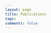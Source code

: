 ```yaml
---
layout: page
title: Publications
tags:
comments: false
---
```


<!DOCTYPE html>
<html lang="en">
<head>
    <meta charset="UTF-8">
    <meta name="viewport" content="width=device-width, initial-scale=1.0">
    <title>Publications</title>
    <style>
        body {
            font-family: -apple-system, BlinkMacSystemFont, 'Segoe UI', Roboto, sans-serif;
            line-height: 1.6;
            color: #333;
            max-width: 1000px;
            margin: 0 auto;
            padding: 20px;
            background-color: #fafafa;
        }

        .section {
            background: white;
            border-radius: 12px;
            padding: 30px;
            margin-bottom: 30px;
            box-shadow: 0 4px 15px rgba(0,0,0,0.1);
            transition: all 0.3s ease;
        }

        .section:hover {
            transform: translateY(-2px);
            box-shadow: 0 8px 25px rgba(0,0,0,0.15);
        }

        .section-header {
            font-size: 1.5em;
            font-weight: bold;
            color: #27ae60;
            margin-bottom: 25px;
            text-align: center;
            padding: 10px;
            background: linear-gradient(135deg, #f0f9f0 0%, #d5e8d5 100%);
            border-radius: 10px;
            border-left: 4px solid #27ae60;
        }

        .publication-item {
            background: #f8f9fa;
            padding: 20px;
            border-radius: 8px;
            margin-bottom: 15px;
            border-left: 4px solid #27ae60;
            transition: all 0.3s ease;
        }

        .publication-item:hover {
            background: #f0f9f0;
            transform: translateX(5px);
        }

        .publication-item:last-child {
            margin-bottom: 0;
        }

        .publication-text {
            font-size: 1.05em;
            line-height: 1.7;
        }

        .publication-text a {
            color: #27ae60;
            text-decoration: none;
            font-weight: 600;
            transition: all 0.3s ease;
        }

        .publication-text a:hover {
            color: #1e8449;
            text-decoration: underline;
        }

        .journal-name {
            font-style: italic;
            color: #2c3e50;
            font-weight: 500;
        }

        .author-highlight {
            font-weight: bold;
            color: #27ae60;
        }

        .doi-link {
            display: inline-block;
            background: #e8f5e8;
            padding: 4px 8px;
            border-radius: 4px;
            font-size: 0.9em;
            margin-top: 5px;
            transition: all 0.3s ease;
        }

        .doi-link:hover {
            background: #27ae60;
            color: white;
        }

        @media (max-width: 768px) {
            body {
                padding: 10px;
            }

            .section {
                padding: 20px;
            }

            .section-header {
                font-size: 1.6em;
                padding: 10px;
            }

            .publication-item {
                padding: 15px;
            }
        }
    </style>
</head>
<body>
    <div class="section">
        <div class="section-header">Papers</div>
        
        <div class="publication-item">
            <div class="publication-text">
                Hanrahan, J., A. Maynard, <span class="author-highlight">S.Y. Murphy</span>, C. Zercher, and A. Fitzpatrick, 2017: 
                <a href="https://journals.ametsoc.org/jamc/article/56/10/2869/20343/Examining-the-Climatology-of-Shortwave-Radiation">Examining the Climatology of Shortwave Radiation in the Northeastern United States.</a> 
                <span class="journal-name">J. Appl. Meteor. Climatol.</span>, 56, 2869–2881, 
                <a href="https://doi.org/10.1175/JAMC-D-16-0420.1" class="doi-link">https://doi.org/10.1175/JAMC-D-16-0420.1</a>
            </div>
        </div>

        <div class="publication-item">
            <div class="publication-text">
                Walden, V. P., Hudson, S. R., Cohen, L., <span class="author-highlight">Murphy, S. Y.</span>, and Granskog, M. A. (2017), 
                <a href="https://agupubs.onlinelibrary.wiley.com/doi/full/10.1002/2016JD026091">Atmospheric components of the surface energy budget over young sea ice: Results from the N‐ICE2015 campaign.</a> 
                <span class="journal-name">J. Geophys. Res. Atmos.</span>, 122, 8427–8446, 
                <a href="https://doi.org/10.1002/2016JD026091" class="doi-link">doi:10.1002/2016JD026091</a>
            </div>
        </div>
    </div>

    <div class="section">
        <div class="section-header">Datasets</div>
        
        <div class="publication-item">
            <div class="publication-text">
                Walden, V. P., <span class="author-highlight">Murphy, S.</span>, Hudson, S. R., & Cohen, L. (2017). 
                <a href="https://doi.org/10.21334/npolar.2017.298013b7">N-ICE2015 atmospheric turbulent fluxes [Data set].</a> 
                Norwegian Polar Institute. 
                <a href="https://doi.org/10.21334/npolar.2017.298013b7" class="doi-link">https://doi.org/10.21334/npolar.2017.298013b7</a>
            </div>
        </div>
    </div>
</body>
</html>
